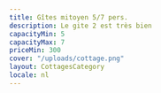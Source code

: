 ```yaml
---
title: Gîtes mitoyen 5/7 pers.
description: Le gite 2 est très bien
capacityMin: 5
capacityMax: 7
priceMin: 300
cover: "/uploads/cottage.png"
layout: CottagesCategory
locale: nl
---
```

